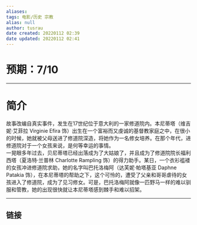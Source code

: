 ```yaml
---
aliases: 
tags: 电影/历史 宗教
alias: null
author: tusrau
date created: 20220112 02:39
date updated: 20220112 02:41
---
```


# 预期：7/10

---

# 简介

故事改编自真实事件，发生在17世纪位于意大利的一家修道院内。本尼蒂塔（维吉妮·艾菲拉 Virginie Efira 饰）出生在一个富裕而又虔诚的基督教家庭之中，在很小的时候，她就被父母送进了修道院深造，将她作为一名修女培养。在那个年代，进修道院对于一个女孩来说，是何等幸运的事情。  
 一晃眼多年过去，贝尼蒂塔已经出落成为了大姑娘了，并且成为了修道院院长福利西塔（夏洛特·兰普林 Charlotte Rampling 饰）的得力助手。某日，一个衣衫褴褛的女孩冲进修道院求助，她的名字叫巴托洛梅阿（达芙妮·帕塔基亚 Daphne Patakia 饰），在本尼蒂塔的帮助之下，这个可怜的，遭受了父亲和哥哥虐待的女孩进入了修道院，成为了见习修女。可是，巴托洛梅阿就像一匹野马一样的难以驯服和管教，她的出现很快就让本尼蒂塔感到棘手和难以招架。

---

## 链接
